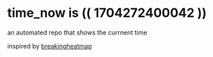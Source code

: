 # time_now is (( 1704272400042 ))

an automated repo that shows the currnent time

inspired by [breakingheatmap](https://github.com/breakingheatmap/breakingheatmap)